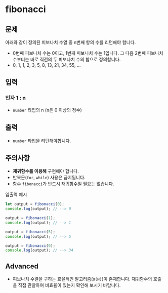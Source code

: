 fibonacci
=========

문제
--

아래와 같이 정의된 피보나치 수열 중 n번째 항의 수를 리턴해야 합니다.

*   0번째 피보나치 수는 0이고, 1번째 피보나치 수는 1입니다. 그 다음 2번째 피보나치 수부터는 바로 직전의 두 피보나치 수의 합으로 정의합니다.
*   0, 1, 1, 2, 3, 5, 8, 13, 21, 34, 55, ...

입력
--

### 인자 1 : n

*   `number` 타입의 n (n은 0 이상의 정수)

출력
--

*   `number` 타입을 리턴해야합니다.

주의사항
----

*   **재귀함수를 이용해** 구현해야 합니다.
*   반복문(`for`, `while`) 사용은 금지됩니다.
*   함수 `fibonacci`가 반드시 재귀함수일 필요는 없습니다.

입출력 예시
```js
let output = fibonacci(0);
console.log(output); // --> 0

output = fibonacci(1);
console.log(output); // --> 1

output = fibonacci(5);
console.log(output); // --> 5

output = fibonacci(9);
console.log(output); // --> 34
```
Advanced
--------

*   피보나치 수열을 구하는 효율적인 알고리즘(`O(N)`)이 존재합니다. 재귀함수의 호출을 직접 관찰하여 비효율이 있는지 확인해 보시기 바랍니다.